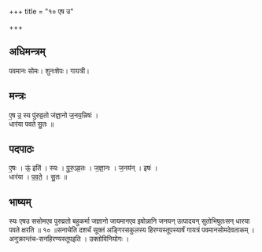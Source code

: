 +++
title = "१० एष उ"

+++
## अधिमन्त्रम्
पवमानः सोमः। शुनःशेपः। गायत्री।

## मन्त्रः
ए॒ष उ॒ स्य पु॑रुव्र॒तो ज॑ज्ञा॒नो ज॒नय॒न्निषः॑ ।  
धार॑या पवते सु॒तः ॥

## पदपाठः
ए॒षः । ऊं॒ इति॑ । स्यः । पु॒रु॒ऽव्र॒तः । ज॒ज्ञा॒नः । ज॒नय॑न् । इषः॑ ।  
धार॑या । प॒व॒ते॒ । सु॒तः ॥

## भाष्यम्
स्यः एषउ ससोमएव पुरुव्रतो बहुकर्मा जज्ञानो जायमानएव इषोन्नानि जनयन् उत्पादयन् सुतोभिषुतःसन् धारया पवते क्षरति ॥ १० ॥सनाचेति दशर्चं सूक्तं अङ्गिरसकुलस्य हिरण्यस्तूपस्यार्षं गायत्रं पवमानसोमदेवताकम् । अनुक्रान्तंच-सनहिरण्यस्तूपइति । उक्तोविनियोगः ।